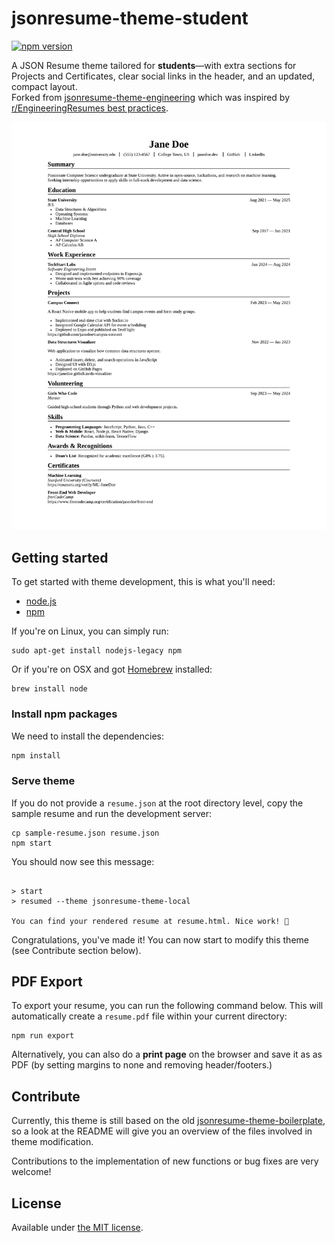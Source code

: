 # jsonresume-theme-student 
[![npm version](https://badge.fury.io/js/jsonresume-theme-student.svg)](https://www.npmjs.org/package/jsonresume-theme-student)

A JSON Resume theme tailored for **students**—with extra sections for Projects and Certificates, clear social links in the header, and an updated, compact layout.  
Forked from [jsonresume-theme-engineering](https://github.com/skoenig/jsonresume-theme-engineering) which was inspired by [r/EngineeringResumes best practices](https://www.reddit.com/r/EngineeringResumes/wiki/index/).

<p align="center">
  <img src="https://github.com/barhoomi/jsonresume-theme-student/blob/main/resume.png?raw=true" alt="Sample Student Resume" width="600"/>
</p>

## Getting started

To get started with theme development, this is what you'll need:

- [node.js](http://howtonode.org/how-to-install-nodejs)
- [npm](http://howtonode.org/introduction-to-npm)

If you're on Linux, you can simply run:

```
sudo apt-get install nodejs-legacy npm
```

Or if you're on OSX and got [Homebrew](http://brew.sh/) installed:

```
brew install node
```


### Install npm packages

We need to install the dependencies:

```bash
npm install
```

### Serve theme

If you do not provide a `resume.json` at the root directory level, copy the sample resume and run the development server:

```
cp sample-resume.json resume.json
npm start
```

You should now see this message:

```

> start
> resumed --theme jsonresume-theme-local

You can find your rendered resume at resume.html. Nice work! 🚀
```

Congratulations, you've made it! You can now start to modify this theme (see Contribute section below).

## PDF Export
To export your resume, you can run the following command below. This will automatically create a `resume.pdf` file within your current directory:

```
npm run export
```

Alternatively, you can also do a **print page** on the browser and save it as as PDF (by setting margins to none and removing header/footers.)

## Contribute

Currently, this theme is still based on the old [jsonresume-theme-boilerplate](https://github.com/jsonresume/jsonresume-theme-boilerplate), so a look at the README will give you an overview of the files involved in theme modification.

Contributions to the implementation of new functions or bug fixes are very welcome!

## License

Available under [the MIT license](http://mths.be/mit).
